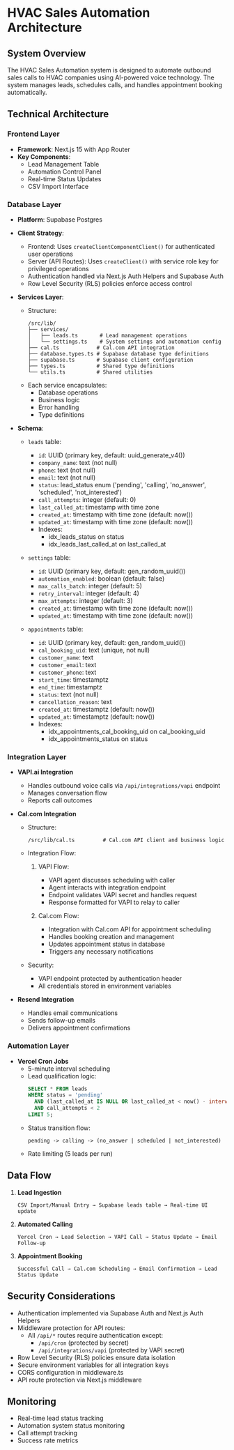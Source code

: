 # HVAC Sales Automation Architecture

## System Overview
The HVAC Sales Automation system is designed to automate outbound sales calls to HVAC companies using AI-powered voice technology. The system manages leads, schedules calls, and handles appointment booking automatically.

## Technical Architecture

### Frontend Layer
- **Framework**: Next.js 15 with App Router
- **Key Components**:
  - Lead Management Table
  - Automation Control Panel
  - Real-time Status Updates
  - CSV Import Interface

### Database Layer
- **Platform**: Supabase Postgres
- **Client Strategy**:
  - Frontend: Uses `createClientComponentClient()` for authenticated user operations
  - Server (API Routes): Uses `createClient()` with service role key for privileged operations
  - Authentication handled via Next.js Auth Helpers and Supabase Auth
  - Row Level Security (RLS) policies enforce access control

- **Services Layer**:
  - Structure:
    ```
    /src/lib/
    ├── services/
    │   ├── leads.ts       # Lead management operations
    │   └── settings.ts    # System settings and automation config
    ├── cal.ts            # Cal.com API integration
    ├── database.types.ts # Supabase database type definitions
    ├── supabase.ts       # Supabase client configuration
    ├── types.ts          # Shared type definitions
    └── utils.ts          # Shared utilities
    ```
  - Each service encapsulates:
    - Database operations
    - Business logic
    - Error handling
    - Type definitions

- **Schema**:
  - `leads` table:
    - `id`: UUID (primary key, default: uuid_generate_v4())
    - `company_name`: text (not null)
    - `phone`: text (not null)
    - `email`: text (not null)
    - `status`: lead_status enum ('pending', 'calling', 'no_answer', 'scheduled', 'not_interested')
    - `call_attempts`: integer (default: 0)
    - `last_called_at`: timestamp with time zone
    - `created_at`: timestamp with time zone (default: now())
    - `updated_at`: timestamp with time zone (default: now())
    - Indexes:
      - idx_leads_status on status
      - idx_leads_last_called_at on last_called_at
  
  - `settings` table:
    - `id`: UUID (primary key, default: gen_random_uuid())
    - `automation_enabled`: boolean (default: false)
    - `max_calls_batch`: integer (default: 5)
    - `retry_interval`: integer (default: 4)
    - `max_attempts`: integer (default: 3)
    - `created_at`: timestamp with time zone (default: now())
    - `updated_at`: timestamp with time zone (default: now())

  - `appointments` table:
    - `id`: UUID (primary key, default: gen_random_uuid())
    - `cal_booking_uid`: text (unique, not null)
    - `customer_name`: text
    - `customer_email`: text
    - `customer_phone`: text
    - `start_time`: timestamptz
    - `end_time`: timestamptz
    - `status`: text (not null)
    - `cancellation_reason`: text
    - `created_at`: timestamptz (default: now())
    - `updated_at`: timestamptz (default: now())
    - Indexes:
      - idx_appointments_cal_booking_uid on cal_booking_uid
      - idx_appointments_status on status

### Integration Layer
- **VAPI.ai Integration**
  - Handles outbound voice calls via `/api/integrations/vapi` endpoint
  - Manages conversation flow
  - Reports call outcomes
  
- **Cal.com Integration**
  - Structure:
    ```
    /src/lib/cal.ts         # Cal.com API client and business logic
    ```
  - Integration Flow:
    1. VAPI Flow:
       - VAPI agent discusses scheduling with caller
       - Agent interacts with integration endpoint
       - Endpoint validates VAPI secret and handles request
       - Response formatted for VAPI to relay to caller

    2. Cal.com Flow:
       - Integration with Cal.com API for appointment scheduling
       - Handles booking creation and management
       - Updates appointment status in database
       - Triggers any necessary notifications

  - Security:
    - VAPI endpoint protected by authentication header
    - All credentials stored in environment variables

- **Resend Integration**
  - Handles email communications
  - Sends follow-up emails
  - Delivers appointment confirmations

### Automation Layer
- **Vercel Cron Jobs**
  - 5-minute interval scheduling
  - Lead qualification logic:
    ```sql
    SELECT * FROM leads 
    WHERE status = 'pending'
      AND (last_called_at IS NULL OR last_called_at < now() - interval '4 hours')
      AND call_attempts < 2
    LIMIT 5;
    ```
  - Status transition flow:
    ```
    pending -> calling -> (no_answer | scheduled | not_interested)
    ```
  - Rate limiting (5 leads per run)

## Data Flow

1. **Lead Ingestion**
   ```
   CSV Import/Manual Entry → Supabase leads table → Real-time UI update
   ```

2. **Automated Calling**
   ```
   Vercel Cron → Lead Selection → VAPI Call → Status Update → Email Follow-up
   ```

3. **Appointment Booking**
   ```
   Successful Call → Cal.com Scheduling → Email Confirmation → Lead Status Update
   ```

## Security Considerations
- Authentication implemented via Supabase Auth and Next.js Auth Helpers
- Middleware protection for API routes:
  - All `/api/*` routes require authentication except:
    - `/api/cron` (protected by secret)
    - `/api/integrations/vapi` (protected by VAPI secret)
- Row Level Security (RLS) policies ensure data isolation
- Secure environment variables for all integration keys
- CORS configuration in middleware.ts
- API route protection via Next.js middleware

## Monitoring
- Real-time lead status tracking
- Automation system status monitoring
- Call attempt tracking
- Success rate metrics
